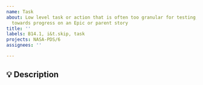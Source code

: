 ```yaml
---
name: Task
about: Low level task or action that is often too granular for testing, but helps
  towards progress on an Epic or parent story
title: ''
labels: B14.1, i&t.skip, task
projects: NASA-PDS/6
assignees: ''

---
```


<!--
   For more information on how to populate this Task, see the PDS Wiki on User Story Development:
   https://github.com/NASA-PDS/nasa-pds.github.io/wiki/Issue-Tracking#user-story-development
-->

## 💡 Description
<!-- Enter description here. Make it detailed enough someone could actually know what you are doing, 
     but if you spend too much time on this, it probably deserves it's own story.
     
     NOTE: Be sure to add the sprint-backlog label if you plan on doing this right now.
-->
